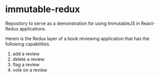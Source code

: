 # immutable-redux
Repository to serve as a demonstration for using ImmutableJS in React-Redux applications.

Herein is the Redux layer of a book reviewing application that has the following capabilities.
1. add a review
2. delete a review
3. flag a review
4. vote on a review
